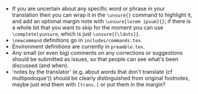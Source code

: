 - If you are uncertain about any specific word or phrase in your translation then you can wrap it in the `\unsure{}` command to highlight it, and add an optional margin note with `\unsure[lorem ipsum]{}`; if there is a whole bit that you want to skip for the moment you can use `\completelyunsure`, which is just `\unsure{[\ldots]}`.
- `\newcommand` definitions go in `includes/commands.tex`.
- Environment definitions are currently in `preamble.tex`.
- Any small (or even big) comments on any corrections or suggestions should be submitted as issues, so that people can see what's been discussed (and when).
- 'notes by the translator' (e.g. about words that don't translate (cf multipodoque')) should be clearly distinguished from original footnotes, maybe just end them with `[trans.]` or put them in the margin?
